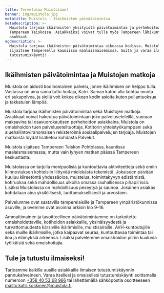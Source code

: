 ```yaml
---
title: Tervetuloa Muistolaan!
banner: img/muistola.jpg
metatitle: Muistola - Ikäihmisten päivätoimintaa
metadescription: >-
  Muistola tarjoaa ikäihmisten yksityistä päivätoimintaa ja perhehoitoa
  Tampereen Teiskossa. Asiakkaiksi voivat tulla myös Tampereen lähikuntien
  asukkaat.
ogdescription: >-
  Muistola tarjoaa ikäihmisten päivätoimintaa oikeassa kodissa. Muistola
  sijaitsee Tampereella kauniissa maalaismaisemissa. Soita ja varaa ilmainen
  tutustumiskäynti!
---
```

## Ikäihmisten päivätoimintaa ja Muistojen matkoja

Muistola on aidosti kodinomainen palvelu, jonne ikäihmisen on helppo tulla. Vastassa on aina sama tuttu hoitaja, Katri. Saman katon alla kohtaa monta eri sukupolvea, ja siellä voit kokea oikean kodin asioita kuten pullantuoksua ja takkatulen lämpöä.

Muistola tarjoaa ikäihmisten päivätoimintaa sekä Muistojen matkoja. Asiakkaat voivat hakeutua päivätoimintaan joko palveluseteleillä, suoraan maksavina tai osavuorokautisen perhehoidon asiakkaina. Muistola on omaishoidon tuen palvelusetelituottaja, Kotitorin yhteistyökumppani sekä aluehallintoviranomaisen rekisteröimä sosiaalipalvelujen tarjoaja. Muistojen matkoista löydät lisätietoa kohdasta Palvelut.

Muistola sijaitsee Tampereen Teiskon Pohtolassa, kauniissa maalaismaisemassa, mutta vain lyhyen matkan päässä Tampereen keskustasta. 

Muistolassa on tarjolla monipuolisia ja kuntouttavia aktiviteetteja sekä omiin kiinnostuksen kohteisiin liittyvää mielekästä tekemistä. Jokaiseen päivään kuuluu kiireetöntä yhdessäoloa, muistelua, toimintakyvyn edistämistä, kotiruokaa sekä mahdollisuus ulkoilla omassa rauhallisessa pihapiirissä. Lisäksi Muistolassa on mahdollisuus peseytyä ja saunoa. Jokainen asiakas kohdataan aina yksilöllisesti, luottamuksellisesti ja arvostaen.

Palvelumme ovat saatavilla tamperelaisille ja Tampereen ympäristökunnissa asuville, ja ovemme ovat avoinna arkisin klo 9–16.

Ammattimainen ja tavoitteellinen päivätoimintamme on tarkoitettu omaishoidettaville, kotihoidon asiakkaille, yksinäisyydestä ja turvattomuudesta kärsiville ikäihmisille, muistisairaille, AVH-kuntoutujille sekä muille ikäihmisille, jotka kaipaavat seuraa, kuntouttavaa toimintaa tai  iloa ja elämyksiä arkeensa. Lisäksi palvelemme omaishoidon piiriin kuuluvia työikäisiä sekä omaishoitajia. 

## Tule ja tutustu ilmaiseksi!

Tarjoamme kaikille uusille asiakkaille ilmaisen tutustumiskäynnin pannukahveineen. Varaa itsellesi ja omaisellesi tutustumiskäynti soittamalla numeroon [+358 40 53 68 966](tel:+358405368966) tai lähettämällä sähköpostia osoitteeseen <mailto:katri.koskinen@muistola.fi>.
